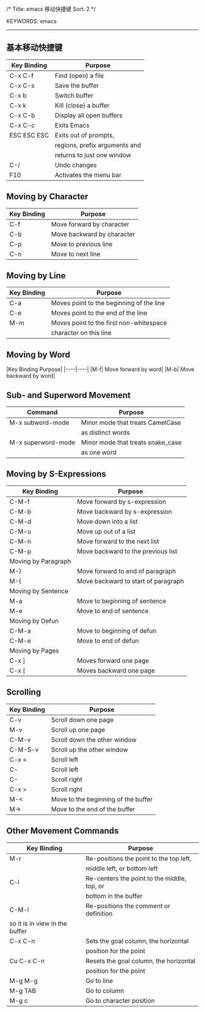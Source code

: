 /*
 Title: emacs 移动快捷键
 Sort: 2
 */

KEYWORDS: emacs

----

## 基本移动快捷键

|Key Binding|Purpose|
|---|----|
|C-x C-f| Find (open) a file|
|C-x C-s |Save the buffer|
|C-x b |Switch buffer|
|C-x k |Kill (close) a buffer|
|C-x C-b| Display all open buffers|
|C-x C-c |Exits Emacs|
|ESC ESC ESC| Exits out of prompts,|
||regions, prefix arguments and|
||returns to just one window|
|C-/ |Undo changes|
|F10|Activates the menu bar|



## Moving by Character

|Key Binding| Purpose|
|----|----|
|C-f |Move forward by character|
|C-b |Move backward by character|
|C-p |Move to previous line|
|C-n |Move to next line|

## Moving by Line

|Key Binding| Purpose|
|----|----|
|C-a| Moves point to the beginning of the line|
|C-e| Moves point to the end of the line|
|M-m| Moves point to the first non-whitespace|
||character on this line|


## Moving by Word

|Key Binding Purpose|
|----|----|
|M-f| Move forward by word|
|M-b| Move backward by word|

## Sub- and Superword Movement

|Command| Purpose|
|----|----|
|M-x subword-mode| Minor mode that treats CamelCase|
||as distinct words|
|M-x superword-mode| Minor mode that treats snake_case|
||as one word|


## Moving by S-Expressions

|Key Binding| Purpose|
|----|----|
|C-M-f| Move forward by s-expression|
|C-M-b |Move backward by s-expression|
|C-M-d| Move down into a list|
|C-M-u| Move up out of a list|
|C-M-n| Move forward to the next list|
|C-M-p |Move backward to the previous list|
|Moving by Paragraph||
|M-}| Move forward to end of paragraph|
|M-{ |Move backward to start of paragraph|
|Moving by Sentence||
|M-a| Move to beginning of sentence|
|M-e| Move to end of sentence|
|Moving by Defun||
|C-M-a |Move to beginning of defun|
|C-M-e| Move to end of defun|
|Moving by Pages||
|C-x ] |Moves forward one page|
|C-x [ |Moves backward one page|


## Scrolling

|Key Binding |Purpose|
|----|----|
|C-v |Scroll down one page|
|M-v |Scroll up one page|
|C-M-v |Scroll down the other window|
|C-M-S-v |Scroll up the other window|
|C-x < |Scroll left|
|C-<next> |Scroll left|
|C-<prior> |Scroll right|
|C-x > |Scroll right|
|M-< |Move to the beginning of the buffer|
|M-> |Move to the end of the buffer|


## Other Movement Commands

|Key Binding| Purpose|
|----|----|
|M-r |Re-positions the point to the top left,|
||middle left, or bottom left|
|C-l| Re-centers the point to the middle, top, or|
||bottom in the buffer|
|C-M-l| Re-positions the comment or definition|
|so it is in view in the buffer|
|C-x C-n| Sets the goal column, the horizontal|
||position for the point|
|Cu C-x C-n| Resets the goal column, the horizontal|
||position for the point|
|M-g M-g| Go to line|
|M-g TAB| Go to column|
|M-g c| Go to character position|

